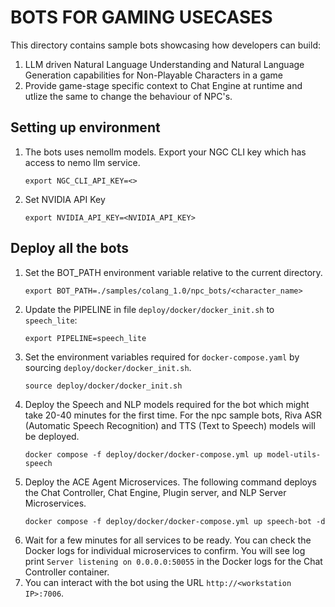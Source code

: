 # BOTS FOR GAMING USECASES
This directory contains sample bots showcasing how developers can build:
1. LLM driven Natural Language Understanding and Natural Language Generation capabilities for Non-Playable Characters in a game
2. Provide game-stage specific context to Chat Engine at runtime and utlize the same to change the behaviour of NPC's.

## Setting up environment
1. The bots uses nemollm models. Export your NGC CLI key which has access to nemo llm service.
    ```
    export NGC_CLI_API_KEY=<>
    ```
2. Set NVIDIA API Key
    ```
    export NVIDIA_API_KEY=<NVIDIA_API_KEY>

## Deploy all the bots
1. Set the BOT_PATH environment variable relative to the current directory.
    ```
    export BOT_PATH=./samples/colang_1.0/npc_bots/<character_name>
    ```
2. Update the PIPELINE in file `deploy/docker/docker_init.sh` to `speech_lite`:
    ```
    export PIPELINE=speech_lite
    ```
3. Set the environment variables required for `docker-compose.yaml` by sourcing `deploy/docker/docker_init.sh`.
    ```
    source deploy/docker/docker_init.sh
    ```
4. Deploy the Speech and NLP models required for the bot which might take 20-40 minutes for the first time. For the npc sample bots, Riva ASR (Automatic Speech Recognition) and TTS (Text to Speech) models will be deployed.
    ```
    docker compose -f deploy/docker/docker-compose.yml up model-utils-speech
    ```
5. Deploy the ACE Agent Microservices. The following command deploys the Chat Controller, Chat Engine, Plugin server, and NLP Server Microservices.
    ```
    docker compose -f deploy/docker/docker-compose.yml up speech-bot -d
    ```
6. Wait for a few minutes for all services to be ready. You can check the Docker logs for individual microservices to confirm. You will see log print ``Server listening on 0.0.0.0:50055`` in the Docker logs for the Chat Controller container.
7. You can interact with the bot using the URL ``http://<workstation IP>:7006``.
